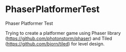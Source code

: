 PhaserPlatformerTest
====================

Phaser Platformer Test

Trying to create a platformer game using Phaser library (https://github.com/photonstorm/phaser) and Tiled (https://github.com/bjorn/tiled) for level design.
